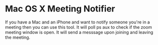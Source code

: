 # Mac OS X Meeting Notifier

If you have a Mac and an iPhone and want to notify someone you're in a meeting
then you can use this tool. It will poll ps aux to check if the zoom meeting
window is open. It will send a messsage upon joining and leaving the meeting.

